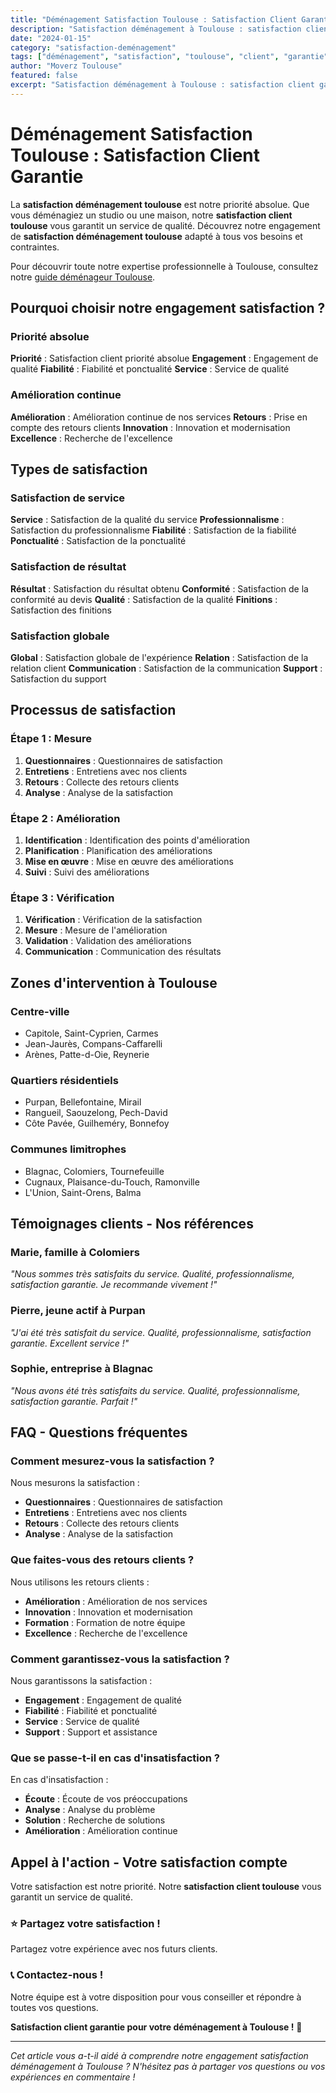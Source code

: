 ```yaml
---
title: "Déménagement Satisfaction Toulouse : Satisfaction Client Garantie"
description: "Satisfaction déménagement à Toulouse : satisfaction client garantie. Retours clients, amélioration continue, service de qualité. Découvrez notre engagement."
date: "2024-01-15"
category: "satisfaction-deménagement"
tags: ["déménagement", "satisfaction", "toulouse", "client", "garantie"]
author: "Moverz Toulouse"
featured: false
excerpt: "Satisfaction déménagement à Toulouse : satisfaction client garantie. Retours clients, amélioration continue, service de qualité."
---
```


# Déménagement Satisfaction Toulouse : Satisfaction Client Garantie

La **satisfaction déménagement toulouse** est notre priorité absolue. Que vous déménagiez un studio ou une maison, notre **satisfaction client toulouse** vous garantit un service de qualité. Découvrez notre engagement de **satisfaction déménagement toulouse** adapté à tous vos besoins et contraintes.

Pour découvrir toute notre expertise professionnelle à Toulouse, consultez notre [guide déménageur Toulouse](/blog/demenageur-toulouse).

## Pourquoi choisir notre engagement satisfaction ?

### Priorité absolue

**Priorité** : Satisfaction client priorité absolue
**Engagement** : Engagement de qualité
**Fiabilité** : Fiabilité et ponctualité
**Service** : Service de qualité

### Amélioration continue

**Amélioration** : Amélioration continue de nos services
**Retours** : Prise en compte des retours clients
**Innovation** : Innovation et modernisation
**Excellence** : Recherche de l'excellence

## Types de satisfaction

### Satisfaction de service

**Service** : Satisfaction de la qualité du service
**Professionnalisme** : Satisfaction du professionnalisme
**Fiabilité** : Satisfaction de la fiabilité
**Ponctualité** : Satisfaction de la ponctualité

### Satisfaction de résultat

**Résultat** : Satisfaction du résultat obtenu
**Conformité** : Satisfaction de la conformité au devis
**Qualité** : Satisfaction de la qualité
**Finitions** : Satisfaction des finitions

### Satisfaction globale

**Global** : Satisfaction globale de l'expérience
**Relation** : Satisfaction de la relation client
**Communication** : Satisfaction de la communication
**Support** : Satisfaction du support

## Processus de satisfaction

### Étape 1 : Mesure

1. **Questionnaires** : Questionnaires de satisfaction
2. **Entretiens** : Entretiens avec nos clients
3. **Retours** : Collecte des retours clients
4. **Analyse** : Analyse de la satisfaction

### Étape 2 : Amélioration

1. **Identification** : Identification des points d'amélioration
2. **Planification** : Planification des améliorations
3. **Mise en œuvre** : Mise en œuvre des améliorations
4. **Suivi** : Suivi des améliorations

### Étape 3 : Vérification

1. **Vérification** : Vérification de la satisfaction
2. **Mesure** : Mesure de l'amélioration
3. **Validation** : Validation des améliorations
4. **Communication** : Communication des résultats

## Zones d'intervention à Toulouse

### Centre-ville
- Capitole, Saint-Cyprien, Carmes
- Jean-Jaurès, Compans-Caffarelli
- Arènes, Patte-d-Oie, Reynerie

### Quartiers résidentiels
- Purpan, Bellefontaine, Mirail
- Rangueil, Saouzelong, Pech-David
- Côte Pavée, Guilheméry, Bonnefoy

### Communes limitrophes
- Blagnac, Colomiers, Tournefeuille
- Cugnaux, Plaisance-du-Touch, Ramonville
- L'Union, Saint-Orens, Balma

## Témoignages clients - Nos références

### Marie, famille à Colomiers
*"Nous sommes très satisfaits du service. Qualité, professionnalisme, satisfaction garantie. Je recommande vivement !"*

### Pierre, jeune actif à Purpan
*"J'ai été très satisfait du service. Qualité, professionnalisme, satisfaction garantie. Excellent service !"*

### Sophie, entreprise à Blagnac
*"Nous avons été très satisfaits du service. Qualité, professionnalisme, satisfaction garantie. Parfait !"*

## FAQ - Questions fréquentes

### Comment mesurez-vous la satisfaction ?

Nous mesurons la satisfaction :
- **Questionnaires** : Questionnaires de satisfaction
- **Entretiens** : Entretiens avec nos clients
- **Retours** : Collecte des retours clients
- **Analyse** : Analyse de la satisfaction

### Que faites-vous des retours clients ?

Nous utilisons les retours clients :
- **Amélioration** : Amélioration de nos services
- **Innovation** : Innovation et modernisation
- **Formation** : Formation de notre équipe
- **Excellence** : Recherche de l'excellence

### Comment garantissez-vous la satisfaction ?

Nous garantissons la satisfaction :
- **Engagement** : Engagement de qualité
- **Fiabilité** : Fiabilité et ponctualité
- **Service** : Service de qualité
- **Support** : Support et assistance

### Que se passe-t-il en cas d'insatisfaction ?

En cas d'insatisfaction :
- **Écoute** : Écoute de vos préoccupations
- **Analyse** : Analyse du problème
- **Solution** : Recherche de solutions
- **Amélioration** : Amélioration continue

## Appel à l'action - Votre satisfaction compte

Votre satisfaction est notre priorité. Notre **satisfaction client toulouse** vous garantit un service de qualité.

### ⭐ **Partagez votre satisfaction !**

Partagez votre expérience avec nos futurs clients.

### 📞 **Contactez-nous !**

Notre équipe est à votre disposition pour vous conseiller et répondre à toutes vos questions.

**Satisfaction client garantie pour votre déménagement à Toulouse !** 🚚

---

*Cet article vous a-t-il aidé à comprendre notre engagement satisfaction déménagement à Toulouse ? N'hésitez pas à partager vos questions ou vos expériences en commentaire !*

